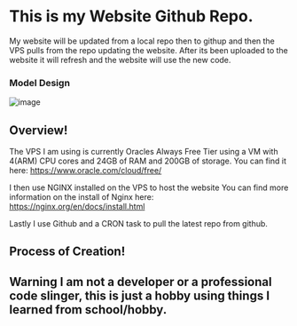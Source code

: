# This is my Website Github Repo.

My website will be updated from a local repo then to githup and then the VPS pulls from the repo updating the website. After its been uploaded to the website it will refresh and the website will use the new code. 

### Model Design

![image](https://github.com/user-attachments/assets/27e83aa0-a06b-41f8-bb2c-c50309c3ac2a)

## Overview!

The VPS I am using is currently Oracles Always Free Tier using a VM with 4(ARM) CPU cores and 24GB of RAM and 200GB of storage. 
You can find it here: https://www.oracle.com/cloud/free/

I then use NGINX installed on the VPS to host the website
You can find more information on the install of Nginx here: https://nginx.org/en/docs/install.html

Lastly I use Github and a CRON task to pull the latest repo from github.

## Process of Creation!
## Warning I am not a developer or a professional code slinger, this is just a hobby using things I learned from school/hobby.

